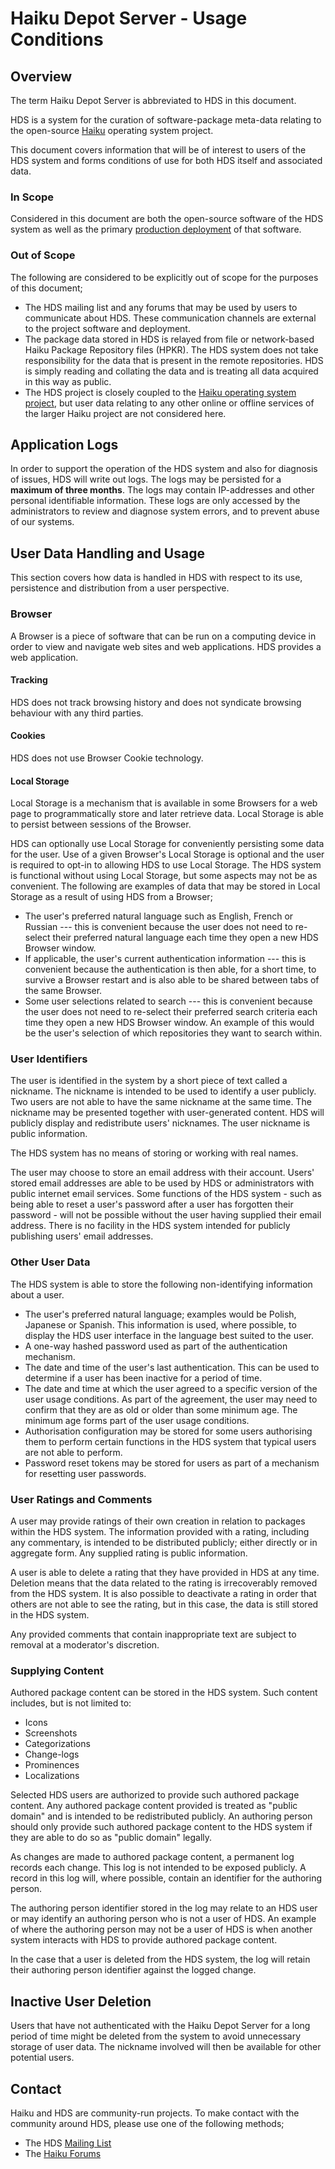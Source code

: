 # Haiku Depot Server - Usage Conditions

## Overview

The term Haiku Depot Server is abbreviated to HDS in this document.

HDS is a system for the curation of software-package meta-data relating to the open-source [Haiku](https://www.haiku-os.org) operating system project.

This document covers information that will be of interest to users of the HDS system and forms conditions of use for both HDS itself and associated data.

### In Scope

Considered in this document are both the open-source software of the HDS system as well as the primary [production deployment](https://depot.haiku-os.org) of that software.

### Out of Scope

The following are considered to be explicitly out of scope for the purposes of this document;

* The HDS mailing list and any forums that may be used by users to communicate about HDS.  These communication channels are external to the project software and deployment.
* The package data stored in HDS is relayed from file or network-based Haiku Package Repository files (HPKR).  The HDS system does not take responsibility for the data that is present in the remote repositories.  HDS is simply reading and collating the data and is treating all data acquired in this way as public.
* The HDS project is closely coupled to the [Haiku operating system project](https://www.haiku-os.org), but user data relating to any other online or offline services of the larger Haiku project are not considered here.

## Application Logs

In order to support the operation of the HDS system and also for
diagnosis of issues, HDS will write out logs.  The logs may be
persisted for a **maximum of three months**.  The logs may contain
IP-addresses and other personal identifiable information. These logs
are only accessed by the administrators to review and diagnose system
errors, and to prevent abuse of our systems.

## User Data Handling and Usage

This section covers how data is handled in HDS with respect to its use, persistence and distribution from a user perspective.

### Browser

A Browser is a piece of software that can be run on a computing device in order to view and navigate web sites and web applications.  HDS provides a web application.

#### Tracking

HDS does not track browsing history and does not syndicate browsing behaviour with any third parties.

#### Cookies

HDS does not use Browser Cookie technology.

#### Local Storage

Local Storage is a mechanism that is available in some Browsers for a web page to programmatically store and later retrieve data.  Local Storage is able to persist between sessions of the Browser.

HDS can optionally use Local Storage for conveniently persisting some data for the user.  Use of a given Browser's Local Storage is optional and the user is required to opt-in to allowing HDS to use Local Storage.  The HDS system is functional without using Local Storage, but some aspects may not be as convenient.  The following are examples of data that may be stored in Local Storage as a result of using HDS from a Browser;

* The user's preferred natural language such as English, French or Russian --- this is convenient because the user does not need to re-select their preferred natural language each time they open a new HDS Browser window.
* If applicable, the user's current authentication information --- this is convenient because the authentication is then able, for a short time, to survive a Browser restart and is also able to be shared between tabs of the same Browser.
* Some user selections related to search --- this is convenient because the user does not need to re-select their preferred search criteria each time they open a new HDS Browser window.  An example of this would be the user's selection of which repositories they want to search within.

### User Identifiers

The user is identified in the system by a short piece of text called a nickname.  The nickname is intended to be used to identify a user publicly.  Two users are not able to have the same nickname at the same time.  The nickname may be presented together with user-generated content.  HDS will publicly display and redistribute users' nicknames.  The user nickname is public information.

The HDS system has no means of storing or working with real names.

The user may choose to store an email address with their account.  Users' stored email addresses are able to be used by HDS or administrators with public internet email services.  Some functions of the HDS system - such as being able to reset a user's password after a user has forgotten their password - will not be possible without the user having supplied their email address.  There is no facility in the HDS system intended for publicly publishing users' email addresses.

### Other User Data

The HDS system is able to store the following non-identifying information about a user.

* The user's preferred natural language; examples would be Polish, Japanese or Spanish.  This information is used, where possible, to display the HDS user interface in the language best suited to the user.
* A one-way hashed password used as part of the authentication mechanism.
* The date and time of the user's last authentication.  This can be used to determine if a user has been inactive for a period of time.
* The date and time at which the user agreed to a specific version of the user usage conditions.  As part of the agreement, the user may need to confirm that they are as old or older than some minimum age.  The minimum age forms part of the user usage conditions.
* Authorisation configuration may be stored for some users authorising them to perform certain functions in the HDS system that typical users are not able to perform.
* Password reset tokens may be stored for users as part of a mechanism for resetting user passwords.

### User Ratings and Comments

A user may provide ratings of their own creation in relation to packages within the HDS system.  The information provided with a rating, including any commentary, is intended to be distributed publicly; either directly or in aggregate form.  Any supplied rating is public information.

A user is able to delete a rating that they have provided in HDS at any time.  Deletion means that the data related to the rating is irrecoverably removed from the HDS system.  It is also possible to deactivate a rating in order that others are not able to see the rating, but in this case, the data is still stored in the HDS system.

Any provided comments that contain inappropriate text are subject to removal at a moderator's discretion.

### Supplying Content

Authored package content can be stored in the HDS system. Such content includes, but is not limited to:

* Icons
* Screenshots
* Categorizations
* Change-logs
* Prominences
* Localizations

Selected HDS users are authorized to provide such authored package content. Any authored package content provided is treated as "public domain" and is intended to be redistributed publicly. An authoring person should only provide such authored package content to the HDS system if they are able to do so as "public domain" legally.

As changes are made to authored package content, a permanent log records each change. This log is not intended to be exposed publicly. A record in this log will, where possible, contain an identifier for the authoring person.

The authoring person identifier stored in the log may relate to an HDS user or may identify an authoring person who is not a user of HDS. An example of where the authoring person may not be a user of HDS is when another system interacts with HDS to provide authored package content.

In the case that a user is deleted from the HDS system, the log will retain their authoring person identifier against the logged change.

## Inactive User Deletion

Users that have not authenticated with the Haiku Depot Server for a long period of time might be deleted from the system to avoid unnecessary storage of user data.  The nickname involved will then be available for other potential users.

## Contact

Haiku and HDS are community-run projects.  To make contact with the community around HDS, please use one of the following methods;

* The HDS [Mailing List](https://www.freelists.org/list/haiku-depot-web)
* The [Haiku Forums](https://discuss.haiku-os.org/)
